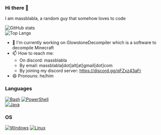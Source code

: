 ### Hi there 👋

I am massblabla, a random guy that somehow loves to code

![GitHub stats](https://github-readme-stats.vercel.app/api?username=massblabla&show_icons=true&theme=highcontrast)  
![Top Langs](https://github-readme-stats.vercel.app/api/top-langs/?username=massblabla&theme=highcontrast)

- 🔭 I'm currently working on GlowstoneDecompiler which is a software to decompile Minecraft
- 📫 How to reach me: 
    -  On discord: massblabla
    -  By email: massblabla[dot]alt[at]gmail[dot]com
    -  By joining my discord server: https://discord.gg/qFZxz43aFr
- 😄 Pronouns: he/him

### Languages
[![Bash](https://img.shields.io/badge/bash-black?style=for-the-badge&logo=gnu-bash&logoColor=white)](https://github.com/massblabla)
[![PowerShell](https://img.shields.io/badge/powershell-black?style=for-the-badge&logo=powershell&logoColor=white)](https://github.com/massblabla)  
[![Java](https://img.shields.io/badge/java-black?style=for-the-badge&logo=openjdk)](https://github.com/massblabla)

### OS
[![Windows](https://img.shields.io/badge/Windows-black?style=for-the-badge&logo=Windows)](https://github.com/massblabla)
[![Linux](https://img.shields.io/badge/linux-black?style=for-the-badge&logo=Linux)](https://github.com/massblabla)
